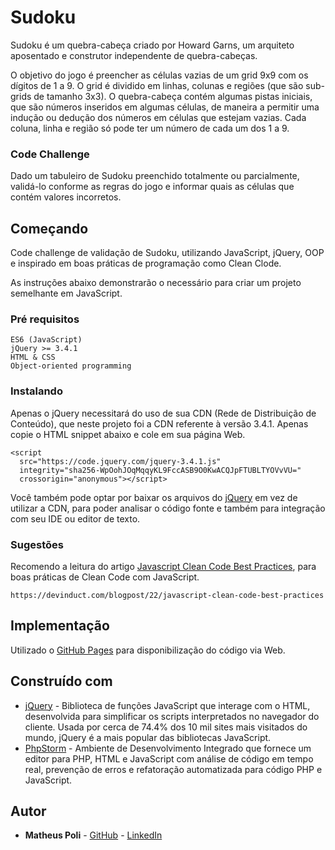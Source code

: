 # Sudoku

Sudoku é um quebra-cabeça criado por Howard Garns, um arquiteto aposentado e construtor independente de quebra-cabeças.

O objetivo do jogo é preencher as células vazias de um grid 9x9 com os dígitos de 1 a 9. O grid é dividido em linhas, colunas e regiões (que são sub-grids de tamanho 3x3). O quebra-cabeça contém algumas pistas iniciais, que são números inseridos em algumas células, de maneira a permitir uma indução ou dedução dos números em células que estejam vazias. Cada coluna, linha e região só pode ter um número de cada um dos 1 a 9.

### Code Challenge

Dado um tabuleiro de Sudoku preenchido totalmente ou parcialmente, validá-lo conforme as regras do jogo e informar quais as células que contém valores incorretos.

## Começando

Code challenge de validação de Sudoku, utilizando JavaScript, jQuery, OOP e inspirado em boas práticas de programação como Clean Clode.

As instruções abaixo demonstrarão o necessário para criar um projeto semelhante em JavaScript.

### Pré requisitos

```
ES6 (JavaScript)
jQuery >= 3.4.1
HTML & CSS
Object-oriented programming
```

### Instalando

Apenas o jQuery necessitará do uso de sua CDN (Rede de Distribuição de Conteúdo), que neste projeto foi a CDN referente à versão 3.4.1. Apenas copie o HTML snippet abaixo e cole em sua página Web.

```
<script
  src="https://code.jquery.com/jquery-3.4.1.js"
  integrity="sha256-WpOohJOqMqqyKL9FccASB9O0KwACQJpFTUBLTYOVvVU="
  crossorigin="anonymous"></script>
```

Você também pode optar por baixar os arquivos do [jQuery](https://jquery.com/download/) em vez de utilizar a CDN, para poder analisar o código fonte e também para integração com seu IDE ou editor de texto.
### Sugestões

Recomendo a leitura do artigo [Javascript Clean Code Best Practices](https://devinduct.com/blogpost/22/javascript-clean-code-best-practices), para boas práticas de Clean Code com JavaScript.

```
https://devinduct.com/blogpost/22/javascript-clean-code-best-practices
```

## Implementação

Utilizado o [GitHub Pages](https://pages.github.com/) para disponibilização do código via Web.

## Construído com

* [jQuery](https://jquery.com/download/) - Biblioteca de funções JavaScript que interage com o HTML, desenvolvida para simplificar os scripts interpretados no navegador do cliente. Usada por cerca de 74.4% dos 10 mil sites mais visitados do mundo, jQuery é a mais popular das bibliotecas JavaScript.
* [PhpStorm](https://www.jetbrains.com/phpstorm/) - Ambiente de Desenvolvimento Integrado que fornece um editor para PHP, HTML e JavaScript com análise de código em tempo real, prevenção de erros e refatoração automatizada para código PHP e JavaScript.

## Autor

* **Matheus Poli** - [GitHub](https://github.com/MatheusPoli) - [LinkedIn](https://www.linkedin.com/in/matheus-poli-332593127/)